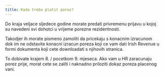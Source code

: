 ```yaml
---
title: Kada treba platit porez?
---
```


Do kraja veljace sljedece godine morate predati privremenu prijavu u kojoj su navedeni svi dohotci u vrijeme porezne rezidentnosti.

Takodjer ih morate pismeno zamoliti da pricekaju s konacnim izracunom dok im ne odstavite konacni izracun poreza koji ce vam dati Irish Revenue u formi dokumenta koji cete downloadati s njihovih stranica.

To dobivate krajem 8. / pocetkom 9. mjeseca. Ako vam u HR zaracunaju porez prije, morat cete se zaliti i naknadno priloziti dokaz poreza placenog vani.
